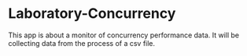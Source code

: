 # Laboratory-Concurrency
This app is about a monitor of concurrency performance data.
It will be collecting data from the process of a csv file. 